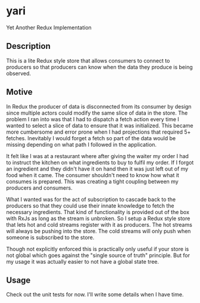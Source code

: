 # yari
Yet Another Redux Implementation

## Description
This is a lite Redux style store that allows consumers to connect to producers so that producers can know when the data they produce is being observed.

## Motive
In Redux the producer of data is disconnected from its consumer by design since multiple actors could modify the same slice of data in the store. The problem I ran into was that I had to dispatch a fetch action every time I wanted to select a slice of data to ensure that it was initialized. This became more cumbersome and error prone when I had projections that required 5+ fetches. Inevitably I would forget a fetch so part of the data would be missing depending on what path I followed in the application.

It felt like I was at a restaurant where after giving the waiter my order I had to instruct the kitchen on what ingredients to buy to fulfil my order. If I forgot an ingredient and they didn't have it on hand then it was just left out of my food when it came. The consumer shouldn't need to know how what it consumes is prepared. This was creating a tight coupling between my producers and consumers.

What I wanted was for the act of subscription to cascade back to the producers so that they could use their innate knowledge to fetch the necessary ingredients. That kind of functionality is provided out of the box with RxJs as long as the stream is unbroken. So I setup a Redux style store that lets hot and cold streams register with it as producers. The hot streams will always be pushing into the store. The cold streams will only push when someone is subscribed to the store.

Though not explicitly enforced this is practically only useful if your store is not global which goes against the "single source of truth" principle. But for my usage it was actually easier to not have a global state tree.

## Usage
Check out the unit tests for now. I'll write some details when I have time.